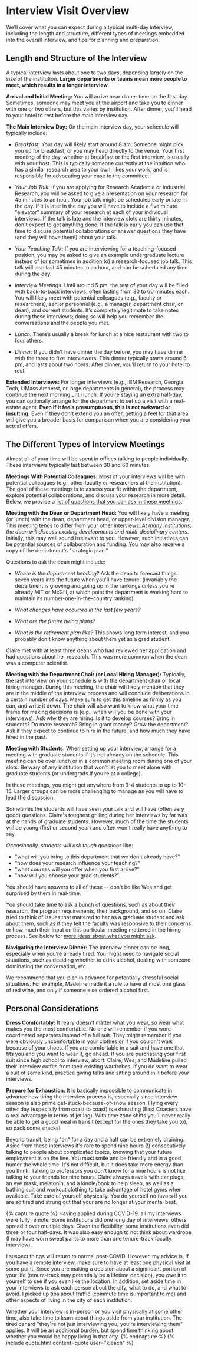 # Interview Visit Overview

We’ll cover what you can expect during a typical multi-day interview, 
including the length and structure, different types of meetings 
embedded into the overall interview, and tips for planning and preparation.

## Length and Structure of the Interview

A typical interview lasts about one to two days, depending largely on the size of 
the institution. **Larger departments or teams mean more people to meet, which results 
in a longer interview.**

**Arrival and Initial Meeting:** You will arrive near dinner time on the first 
day. Sometimes, someone may meet you at the airport and take you to dinner 
with one or two others, but this varies by institution. After dinner, you'll head to 
your hotel to rest before the main interview day.


**The Main Interview Day:** On the main interview day, your schedule will 
typically include:

* *Breakfast:* Your day will likely start around 8 am.
  Someone might pick you up for breakfast, or you may head 
  directly to the venue. Your first meeting of the day, whether at breakfast or the 
  first interview, is usually with your *host*. This is typically someone currently
  at the intuition who has a similar research area to your own, likes your work, 
  and is responsible for advocating your case to the committee.

* *Your Job Talk:* If you are applying for Research Academia or Industrial 
  Research, you will be asked to give a presentation on your research for 
  45 minutes to an hour. Your job talk might be scheduled early or late in the day. 
  If it is later in the day you will have to include a five 
  minute "elevator" summary of your research at each of your individual
  interviews. If the talk is late and the interview slots are thirty minutes,
  don't expect to get anything done. If the talk is early you can use that
  time to discuss potential collaborations or answer questions they have (and
  they will have them!) about your talk. 

* *Your Teaching Talk:* If you are interviewing for a teaching-focused position,
  you may be asked to give an example undergraduate lecture instead of (or 
  sometimes in addition to) a research-focused job talk. This talk will also
  last 45 minutes to an hour, and can be scheduled any time during the day.

* *Interview Meetings:* Until around 5 pm, the rest of your day will be filled with
  back-to-back interviews, 
  often lasting from 30 to 60 minutes each. You will likely meet with 
  potential colleagues (e.g., faculty or researchers), senior personnel (e.g., a manager,
  department chair, or dean), and current students. It’s completely legitimate to take 
  notes during these interviews; doing so will help you remember the conversations 
  and the people you met.

* *Lunch:* There’s usually a break for lunch at a nice restaurant with two to four others.

* *Dinner:* If you didn't have dinner the day before, you may have dinner with 
  the three to five interviewers. This dinner typically starts around 6 pm,
  and lasts about two hours. After dinner, you’ll return to your hotel to rest.

**Extended Interviews:** For longer interviews (e.g., IBM Research, Georgia Tech, UMass Amherst, 
or large departments in general), the process may continue the next morning until lunch. 
If you’re staying an extra half-day, you can optionally arrange for the department 
to set up a visit with a real-estate agent. **Even if it feels presumptuous, this is 
not awkward or insulting.** Even if they don't extend
you an offer, getting a feel for that area will give you a broader basis for
comparison when you are considering your actual offers.

## The Different Types of Interview Meetings

Almost all of your time will be spent in offices talking to people
individually. These interviews typically last between 30 and 60 minutes. 

**Meetings With Potential Colleagues:** Most of your interviews will be with
potential colleagues (e.g., other faculty or researchers at the institution).
The goal of these meetings is to assess your fit within the department, 
explore potential collaborations, and discuss your research in more detail.  
Below, we provide a [list of questions that
you can ask in these meetings](#individual-interview-questions).

**Meeting with the Dean or Department Head:** You will likely have a meeting (or lunch) 
with the dean, department head, or upper-level division manager. This meeting 
tends to differ from your other interviews. *At many institutions, the dean 
will discuss exciting developments and multi-disciplinary centers.* Initially, 
this may well sound irrelevant to you. However, such initiatives can be potential 
sources of collaboration and funding. You may also receive a copy of the 
department's "strategic plan." <!--Other places are of the opinion that you can either spend your time writing strategic plans or you can spend your time doing actual work.-->

Questions to ask the dean might include:

* *Where is the department heading?* Ask the dean to forecast things seven years
  into the future when you'll have tenure. (invariably the department is growing and going up in the 
  rankings unless you're already MIT or McGill, at which point the department is working
  hard to maintain its number-one-in-the-country ranking) 

* *What changes have occurred in the last few years?*

* *What are the future hiring plans?*

* *What is the retirement plan like?* This shows long term interest, and you probably
  don't know anything about them yet as a grad student.


Claire met with at least three deans who had reviewed her application and had
questions about her research. This was more common when the dean was a computer
scientist.

<!-- Tidbit: as of 2013, the dean at CMU's School of CS still maintains an
active research program (focusing largely on systems).  Their conversation was
quite similar to a standard interview meeting, and Claire has since learned that
the dean in question is absolutely invested in the technical contributions of
anyone to whom the school makes an offer. This was non-typical.-->

**Meeting with the Department Chair (or Local Hiring Manager):** Typically, the last 
interview on your schedule is with the department chair or local hiring manager. 
During this meeting, the chair will likely mention that they are in the middle of 
the interview process and will conclude deliberations in a certain number of days. 
Make sure to get this timeline as firmly as you can, and write it down. 
The chair will also want to know what your
time frame for making decisions is (e.g., when will you be done with
your interviews). Ask why they are hiring. Is it to develop courses? Bring
in students? Do more research? Bring in grant money? Grow the department?  Ask
if they expect to continue to hire in the future, and how much they have hired
in the past.

**Meeting with Students:** When setting up your interview, arrange for a 
meeting with graduate students if it’s not already on the schedule. This 
meeting can be over lunch or in a common meeting room during one of your 
slots. <span class="highlight">Be wary of any institution that won’t let you to meet 
alone with graduate students (or undergrads if you’re at a college).</span>

In these meetings, you might get anywhere from 3-4 students to up to 10-15. 
Larger groups can be more challenging to manage as you will have to 
lead the discussion. 

Sometimes the students will have seen your talk and will have (often very good)
questions.  Claire's toughest grilling during her interviews by far was at the
hands of graduate students.  However, much of the time the students will be
young (first or second year) and often won't really have anything to say.

*Occasionally, students will ask tough questions* like:
* "what will you bring to this department that we don't already have?"
* "how does your research influence your teaching?"
* "what courses will you offer when you first arrive?"
* "how will you choose your grad students?". 

You should have answers to all of these -- don't be like Wes and get 
surprised by them in real-time.

You should take time to ask a bunch of questions, such as about
their research, the program requirements, their background, and so on. Claire
tried to think of issues that mattered to her as a graduate student and ask
about them, such as if they felt the faculty was responsive to their concerns or
how much their input on this particular meeting mattered in the hiring process.
See below for [more ideas about what you might ask](#individual-interview-questions).

**Navigating the Interview Dinner:** The interview dinner can be long, 
especially when you’re already tired. You might need to navigate social 
situations, such as deciding whether to drink alcohol, dealing with 
someone dominating the conversation, etc.

We recommend that you plan in advance for potentially stressful social situations.
For example, Madeline made it a rule to have at most one glass of red wine, 
and only if someone else ordered alcohol first.

## Personal Considerations

**Dress Comfortably:** It really doesn't matter what you wear, 
so wear what makes you the most
comfortable.  No one will remember if you wore coordinated separates
instead of a full suit.  They might remember if you were obviously
uncomfortable in your clothes or if you couldn't walk because of your
shoes.  If you are comfortable in a suit and have one that fits you and you
want to wear it, go ahead.  If you are purchasing your first suit since
high school to interview, abort.  Claire, Wes, and Madeline pulled their
interview outfits from their existing wardrobes. If you do want to wear a
suit of some kind, practice giving talks and sitting around in it before
your interviews.

**Prepare for Exhaustion:** <span class="highlight">It is basically 
impossible to communicate in advance how tiring the
interview process is</span>, especially since interview season is also prime
get-stuck-because-of-snow season. Flying every other day (especially from coast
to coast) is exhausting (East Coasters have a real advantage in terms of jet
lag). With time zone shifts you'll never really be able to
get a good meal in transit (except for the ones they take you to), so pack
some snacks! 

Beyond transit, being "on" for a day and a half can be
extremely draining. Aside from these interviews it's rare to spend nine hours (!)
consecutively talking to people about complicated topics, knowing that your
future employment is on the line. You must smile and be friendly and in a good
humor the whole time. It's not difficult, but it does take more energy than you
think. Talking to professors you don't know for a nine hours is not like talking
to your friends for nine hours. Claire always travels with ear plugs, an eye mask, 
melatonin, and a kindle/book to help sleep,
as well as a bathing suit and workout clothing to take advantage of hotel gyms
when available.  Take care of yourself physically.  You do yourself no
favors if you are so tired and strung out that your are no longer at your mental
best.

{% capture quote %}
Having applied during COVID-19, all my interviews were fully remote.
Some institutions did one long day of interviews, others spread it over
multiple days.  Given the flexibility, some institutions even did three
or four half-days.  It was also easy enough to not think about wardrobe
(I may have worn sweat pants to more than one tenure-track faculty
interview). 

I suspect things will return to normal post-COVID.
However, my advice is, if you have a remote interview, make sure to have
at least one physical visit at some point.  Since you are making a decision
about a significant portion of your life (tenure-track may potentially
be a lifetime decision), you owe it to yourself to see if you even like
the location.  In addition, set aside time in your interviews to ask
each person about the city, what to do, and what to avoid.  I picked up
tips about traffic (commute time is important to me) and other aspects
of living in the city of each institution.

Whether your interview is in-person or you visit physically at some
other time, also take time to learn about things aside from your
institution.  The tired canard "they're not just interviewing you,
you're interviewing them" applies.  It will be an additional burden, but
spend time thinking about whether you would be happy living in that
city. 
{% endcapture %}
{% include quote.html content=quote user="kleach" %}
